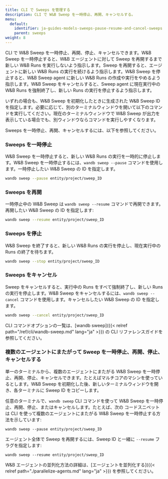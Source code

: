 ```yaml
---
title: CLI で Sweeps を管理する
description: CLI で W&B Sweep を一時停止、再開、キャンセルする。
menu:
  default:
    identifier: ja-guides-models-sweeps-pause-resume-and-cancel-sweeps
    parent: sweeps
weight: 8
---
```


CLI で W&B Sweep を一時停止、再開、停止、キャンセルできます。W&B Sweep を一時停止すると、W&B エージェントに対して Sweep を再開するまで新しい W&B Runs を実行しないよう指示します。Sweep を再開すると、エージェントに新しい W&B Runs の実行を続けるよう指示します。W&B Sweep を停止すると、W&B Sweep agent に新しい W&B Runs の作成や実行をやめるよう指示します。W&B Sweep をキャンセルすると、Sweep agent に現在実行中の W&B Runs を強制終了し、新しい Runs の実行を停止するよう指示します。

いずれの場合も、W&B Sweep を初期化したときに生成された W&B Sweep ID を指定します。必要に応じて、別のターミナルウィンドウを開いて以下のコマンドを実行してください。現在のターミナルウィンドウで W&B Sweep が出力を表示している場合でも、別ウィンドウならコマンドを実行しやすくなります。

Sweeps を一時停止、再開、キャンセルするには、以下を参照してください。

### Sweeps を一時停止

W&B Sweep を一時停止すると、新しい W&B Runs の実行を一時的に停止します。W&B Sweep を一時停止するには、`wandb sweep --pause` コマンドを使用します。一時停止したい W&B Sweep の ID を指定します。

```bash
wandb sweep --pause entity/project/sweep_ID
```

### Sweeps を再開

一時停止中の W&B Sweep は `wandb sweep --resume` コマンドで再開できます。再開したい W&B Sweep の ID を指定します:

```bash
wandb sweep --resume entity/project/sweep_ID
```

### Sweeps を停止

W&B Sweep を終了すると、新しい W&B Runs の実行を停止し、現在実行中の Runs の終了を待ちます。

```bash
wandb sweep --stop entity/project/sweep_ID
```

### Sweeps をキャンセル

Sweep をキャンセルすると、実行中の Runs をすべて強制終了し、新しい Runs の実行を停止します。W&B Sweep をキャンセルするには、`wandb sweep --cancel` コマンドを使用します。キャンセルしたい W&B Sweep の ID を指定します。

```bash
wandb sweep --cancel entity/project/sweep_ID
```

CLI コマンドオプションの一覧は、[wandb sweep]({{< relref path="/ref/cli/wandb-sweep.md" lang="ja" >}}) の CLI リファレンスガイドを参照してください。

### 複数のエージェントにまたがって Sweep を一時停止、再開、停止、キャンセルする

単一のターミナルから、複数のエージェントにまたがる W&B Sweep を一時停止、再開、停止、キャンセルできます。たとえばマルチコアのマシンを使っているとします。W&B Sweep を初期化した後、新しいターミナルウィンドウを開き、各ターミナルに Sweep ID をコピーします。

任意のターミナルで、`wandb sweep` CLI コマンドを使って W&B Sweep を一時停止、再開、停止、またはキャンセルします。たとえば、次の コードスニペット は CLI を使って複数のエージェントにまたがる W&B Sweep を一時停止する方法を示しています:

```
wandb sweep --pause entity/project/sweep_ID
```

エージェント全体で Sweep を再開するには、Sweep ID と一緒に `--resume` フラグを指定します:

```
wandb sweep --resume entity/project/sweep_ID
```

W&B エージェントの並列化方法の詳細は、[エージェントを並列化する]({{< relref path="./parallelize-agents.md" lang="ja" >}}) を参照してください。